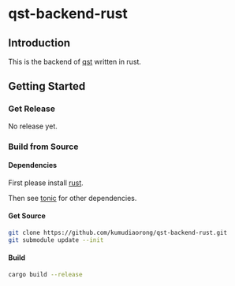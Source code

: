 # qst-backend-rust

## Introduction

This is the backend of [qst](https://github.com/kumudiaorong/qst-grpc) written in rust.
## Getting Started

### Get Release

No release yet.

### Build from Source

#### Dependencies

First please install [rust](https://www.rust-lang.org/tools/install).

Then see [tonic](https://github.com/hyperium/tonic) for other dependencies.

#### Get Source

```bash
git clone https://github.com/kumudiaorong/qst-backend-rust.git
git submodule update --init
```

#### Build

```bash
cargo build --release
```